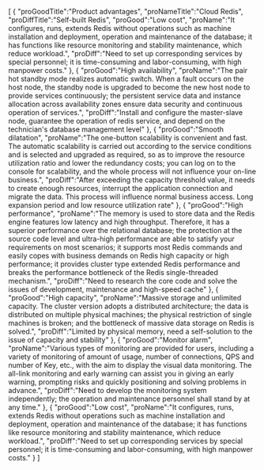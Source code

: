 [
	{
		"proGoodTitle":"Product advantages",
		"proNameTitle":"Cloud Redis",
		"proDiffTitle":"Self-built Redis",
		"proGood":"Low cost",
		"proName":"It configures, runs, extends Redis without operations such as machine installation and deployment, operation and maintenance of the database; it has functions like resource monitoring and stability maintenance, which reduce workload.",
		"proDiff":"Need to set up corresponding services by special personnel; it is time-consuming and labor-consuming, with high manpower costs."
	},
	{
		"proGood":"High availability",
		"proName":"The pair hot standby mode realizes automatic switch. When a fault occurs on the host node, the standby node is upgraded to become the new host node to provide services continuously; the persistent service data and instance allocation across availability zones ensure data security and continuous operation of services.",
		"proDiff":"Install and configure the master-slave node, guarantee the operation of redis service, and depend on the technician's database management level"
	},
	{
		"proGood":"Smooth dilatation",
		"proName":"The one-button scalability is convenient and fast. The automatic scalability is carried out according to the service conditions and is selected and upgraded as required, so as to improve the resource utilization ratio and lower the redundancy costs; you can log on to the console for scalability, and the whole process will not influence your on-line business.",
		"proDiff":"After exceeding the capacity threshold value, it needs to create enough resources, interrupt the application connection and migrate the data. This process will influence normal business access. Long expansion period and low resource utilization rate"
	},
	{
		"proGood":"High performance",
		"proName":"The memory is used to store data and the Redis engine features low latency and high throughput. Therefore, it has a superior performance over the relational database; the protection at the source code level and ultra-high performance are able to satisfy your requirements on most scenarios; it supports most Redis commands and easily copes with business demands on Redis high capacity or high performance; it provides cluster type extended Redis performance and breaks the performance bottleneck of the Redis single-threaded mechanism.",
		"proDiff":"Need to research the core code and solve the issues of development, maintenance and high-speed cache"
	},
	{
		"proGood":"High capacity",
		"proName":"Massive storage and unlimited capacity. The cluster version adopts a distributed architecture; the data is distributed on multiple physical machines; the physical restriction of single machines is broken; and the bottleneck of massive data storage on Redis is solved.",
		"proDiff":"Limited by physical memory, need a self-solution to the issue of capacity and stability"
	},
	{
		"proGood":"Monitor alarm",
		"proName":"Various types of monitoring are provided for users, including a variety of monitoring of amount of usage, number of connections, QPS and number of Key, etc., with the aim to display the visual data monitoring. The all-link monitoring and early warning can assist you in giving an early warning, prompting risks and quickly positioning and solving problems in advance.",
		"proDiff":"Need to develop the monitoring system independently; the operation and maintenance personnel shall stand by at any time."
	},
	{
		"proGood":"Low cost",
		"proName":"It configures, runs, extends Redis without operations such as machine installation and deployment, operation and maintenance of the database; it has functions like resource monitoring and stability maintenance, which reduce workload.",
		"proDiff":"Need to set up corresponding services by special personnel; it is time-consuming and labor-consuming, with high manpower costs."
	}
]